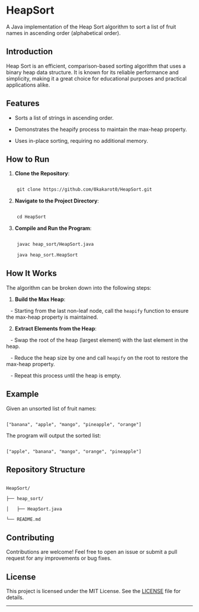 # HeapSort

A Java implementation of the Heap Sort algorithm to sort a list of fruit names in ascending order (alphabetical order).

## Introduction

Heap Sort is an efficient, comparison-based sorting algorithm that uses a binary heap data structure. It is known for its reliable performance and simplicity, making it a great choice for educational purposes and practical applications alike.

## Features

- Sorts a list of strings in ascending order.

- Demonstrates the heapify process to maintain the max-heap property.

- Uses in-place sorting, requiring no additional memory.

## How to Run

1. **Clone the Repository**:

```sh

    git clone https://github.com/0kakarot0/HeapSort.git

```

2. **Navigate to the Project Directory**:

```sh

    cd HeapSort

```

3. **Compile and Run the Program**:

```sh

    javac heap_sort/HeapSort.java

```
```sh
    java heap_sort.HeapSort

```

## How It Works

The algorithm can be broken down into the following steps:

1. **Build the Max Heap**: 

   - Starting from the last non-leaf node, call the `heapify` function to ensure the max-heap property is maintained.

2. **Extract Elements from the Heap**:

   - Swap the root of the heap (largest element) with the last element in the heap.

   - Reduce the heap size by one and call `heapify` on the root to restore the max-heap property.

   - Repeat this process until the heap is empty.

## Example

Given an unsorted list of fruit names:

```

["banana", "apple", "mango", "pineapple", "orange"]

```

The program will output the sorted list:

```

["apple", "banana", "mango", "orange", "pineapple"]

```

## Repository Structure

```

HeapSort/

├── heap_sort/

│   ├── HeapSort.java

└── README.md

```

## Contributing

Contributions are welcome! Feel free to open an issue or submit a pull request for any improvements or bug fixes.

## License

This project is licensed under the MIT License. See the [LICENSE](LICENSE) file for details.

---
